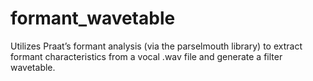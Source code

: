 # formant_wavetable
Utilizes Praat’s formant analysis (via the parselmouth library) to extract formant characteristics from a vocal .wav file and generate a filter wavetable.
